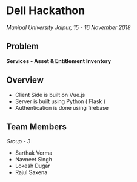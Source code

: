 # Dell Hackathon

*Manipal University Jaipur, 15 - 16 November 2018*

## Problem

**Services - Asset & Entitlement Inventory**

## Overview
- Client Side is built on Vue.js
- Server is built using Python ( Flask )
- Authentication is done using firebase

## Team Members

*Group - 3*

- Sarthak Verma
- Navneet Singh
- Lokesh Dugar
- Rajul Saxena
